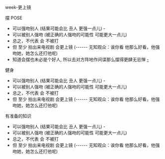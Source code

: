 
week-更上镜

摆 POSE
- 可以强吻别人 (结果可能会比 丑人 更强一点儿) -
- 可以被别人强吻 (被正确的人强吻的可能性 可能更大一点儿)
- 总之，不代表 会 不被打
- 但 至少 拍出来电视剧 会更上镜 (------ 无知观众：诶你看 他那么好看，他强吻她，她怎么还打他呢)
- 知道会摆也未必是个好人, 所以去对方阵地作间谍那么摆得更肆无忌惮 [-](https://github.com/7900ms/000nottheater_deserted_systemlibrary/blob/master/did/dido/2.md#红色人士也会摆POSE。有“这副好身躯-赋予其意义”的--身份的对抗-和红色人士对抗)

健身
- 可以强吻别人 (结果可能会比 丑人 更强一点儿) -
- 可以被别人强吻 (被正确的人强吻的可能性 可能更大一点儿)
- 总之，不代表 会 不被打
- 但 至少 拍出来电视剧 会更上镜 (------ 无知观众：诶你看 他那么好看，他强吻她，她怎么还打他呢)

有准备的知识
- 可以强吻别人 (结果可能会比 丑人 更强一点儿) -
- 可以被别人强吻 (被正确的人强吻的可能性 可能更大一点儿)
- 总之，不代表 会 不被打
- 但 至少 拍出来电视剧 会更上镜 (------ 无知观众：诶你看 他那么好看，他强吻她，她怎么还打他呢)



